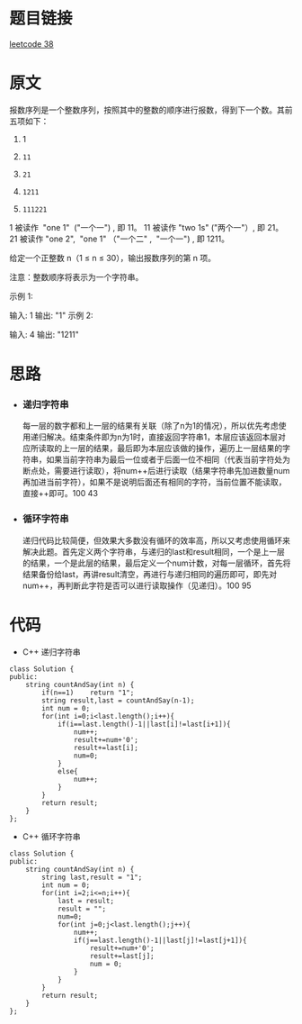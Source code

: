 # 题目链接
[leetcode 38](https://leetcode-cn.com/problems/count-and-say/)

# 原文
报数序列是一个整数序列，按照其中的整数的顺序进行报数，得到下一个数。其前五项如下：

1.    1
2.     11
3.     21
4.     1211
5.     111221

1 被读作  "one 1"  ("一个一") , 即 11。
11 被读作 "two 1s" ("两个一"）, 即 21。
21 被读作 "one 2",  "one 1" （"一个二" ,  "一个一") , 即 1211。

给定一个正整数 n（1 ≤ n ≤ 30），输出报数序列的第 n 项。

注意：整数顺序将表示为一个字符串。

示例 1:

输入: 1
输出: "1"
示例 2:

输入: 4
输出: "1211"

# 思路
- ### **递归字符串**
  每一层的数字都和上一层的结果有关联（除了n为1的情况），所以优先考虑使用递归解决。结束条件即为n为1时，直接返回字符串1，本层应该返回本层对应所读取的上一层的结果，最后即为本层应该做的操作，遍历上一层结果的字符串，如果当前字符串为最后一位或者于后面一位不相同（代表当前字符处为断点处，需要进行读取），将num++后进行读取（结果字符串先加进数量num再加进当前字符），如果不是说明后面还有相同的字符，当前位置不能读取，直接++即可。100 43
- ### **循环字符串**
  递归代码比较简便，但效果大多数没有循环的效率高，所以又考虑使用循环来解决此题。首先定义两个字符串，与递归的last和result相同，一个是上一层的结果，一个是此层的结果，最后定义一个num计数，对每一层循环，首先将结果备份给last，再讲result清空，再进行与递归相同的遍历即可，即先对num++，再判断此字符是否可以进行读取操作（见递归）。100 95

# 代码
- C++ 递归字符串
```
class Solution {
public:
    string countAndSay(int n) {
        if(n==1)    return "1";
        string result,last = countAndSay(n-1);
        int num = 0;
        for(int i=0;i<last.length();i++){
            if(i==last.length()-1||last[i]!=last[i+1]){
                num++;
                result+=num+'0';
                result+=last[i];
                num=0;
            }
            else{
                num++;
            }
        }
        return result;
    }
};
```
- C++ 循环字符串
```
class Solution {
public:
    string countAndSay(int n) {
        string last,result = "1";
        int num = 0;
        for(int i=2;i<=n;i++){
            last = result;
            result = "";
            num=0;
            for(int j=0;j<last.length();j++){
                num++;
                if(j==last.length()-1||last[j]!=last[j+1]){
                    result+=num+'0';
                    result+=last[j];
                    num = 0;
                }
            }
        }
        return result;
    }
};
```